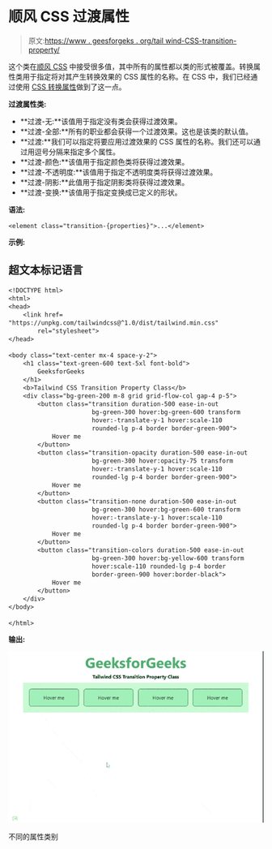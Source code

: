 # 顺风 CSS 过渡属性

> 原文:[https://www . geesforgeks . org/tail wind-CSS-transition-property/](https://www.geeksforgeeks.org/tailwind-css-transition-property/)

这个类在[顺风 CSS](https://www.geeksforgeeks.org/css-tailwind-introduction/) 中接受很多值，其中所有的属性都以类的形式被覆盖。转换属性类用于指定将对其产生转换效果的 CSS 属性的名称。在 CSS 中，我们已经通过使用 [CSS 转换属性](https://www.geeksforgeeks.org/css-transition-property-property/)做到了这一点。

**过渡属性类:**

*   **过渡-无:**该值用于指定没有类会获得过渡效果。
*   **过渡-全部:**所有的职业都会获得一个过渡效果。这也是该类的默认值。
*   **过渡:**我们可以指定将要应用过渡效果的 CSS 属性的名称。我们还可以通过用逗号分隔来指定多个属性。
*   **过渡-颜色:**该值用于指定颜色类将获得过渡效果。
*   **过渡-不透明度:**该值用于指定不透明度类将获得过渡效果。
*   **过渡-阴影:**此值用于指定阴影类将获得过渡效果。
*   **过渡-变换:**该值用于指定变换成已定义的形状。

**语法:**

```
<element class="transition-{properties}">...</element>
```

**示例:**

## 超文本标记语言

```
<!DOCTYPE html> 
<html>
<head> 
    <link href= 
"https://unpkg.com/tailwindcss@^1.0/dist/tailwind.min.css"
        rel="stylesheet"> 
</head> 

<body class="text-center mx-4 space-y-2"> 
    <h1 class="text-green-600 text-5xl font-bold"> 
        GeeksforGeeks 
    </h1> 
    <b>Tailwind CSS Transition Property Class</b> 
    <div class="bg-green-200 m-8 grid grid-flow-col gap-4 p-5"> 
        <button class="transition duration-500 ease-in-out 
                       bg-green-300 hover:bg-green-600 transform 
                       hover:-translate-y-1 hover:scale-110 
                       rounded-lg p-4 border border-green-900">
            Hover me
        </button>
        <button class="transition-opacity duration-500 ease-in-out 
                       bg-green-300 hover:opacity-75 transform 
                       hover:-translate-y-1 hover:scale-110 
                       rounded-lg p-4 border border-green-900">
            Hover me
        </button>
        <button class="transition-none duration-500 ease-in-out 
                       bg-green-300 hover:bg-green-600 transform 
                       hover:-translate-y-1 hover:scale-110 
                       rounded-lg p-4 border border-green-900">
            Hover me
        </button>
        <button class="transition-colors duration-500 ease-in-out 
                       bg-green-300 hover:bg-yellow-600 transform 
                       hover:scale-110 rounded-lg p-4 border 
                       border-green-900 hover:border-black">
            Hover me
        </button>
    </div> 
</body> 

</html> 
```

**输出:**

![](img/208aaa7be546fd818b982c78234c8ae3.png)

不同的属性类别
